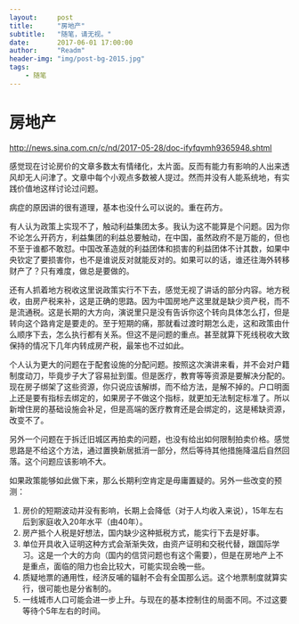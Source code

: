 ```yaml
---
layout:     post
title:      "房地产"
subtitle:   "随笔，请无视。"
date:       2017-06-01 17:00:00
author:     "Readm"
header-img: "img/post-bg-2015.jpg"
tags:
    - 随笔
---
```



# 房地产 

http://news.sina.com.cn/c/nd/2017-05-28/doc-ifyfqvmh9365948.shtml

感觉现在讨论房价的文章多数太有情绪化，太片面。反而有能力有影响的人出来透风却无人问津了。文章中每个小观点多数被人提过。然而并没有人能系统地，有实践价值地这样讨论过问题。

病症的原因讲的很有道理，基本也没什么可以说的。重在药方。

有人认为政策上实现不了，触动利益集团太多。我认为这不能算是个问题。因为你不论怎么开药方，利益集团的利益总要触动，在中国，虽然政府不是万能的，但也不至于谁都不敢怼。中国改革造就的利益团体和损害的利益团体不计其数，如果中央钦定了要损害你，也不是谁说反对就能反对的。如果可以的话，谁还往海外转移财产了？只有难度，做总是要做的。

还有人抓着地方税收这里说政策实行不下去，感觉无视了讲话的部分内容。地方税收，由房产税来补，这是正确的思路。因为中国房地产这里就是缺少资产税，而不是流通税。这是长期的大方向，演说里只是没有告诉你这个转向具体怎么打，但是转向这个路肯定是要走的。至于短期的痛，那就看过渡时期怎么走，这和政策由什么顺序下去，怎么执行都有关系。但这不是问题的重点。甚至就算下死线税收大致保持的情况下几年内转成房产税，最笨也不过如此。

个人认为更大的问题在于配套设施的分配问题。按照这次演讲来看，并不会对户籍制度动刀，毕竟步子大了容易扯到蛋。但是医疗，教育等等资源是要解决分配的。现在房子绑架了这些资源，你只说应该解绑，而不给方法，是解不掉的。户口明面上还是要有指标去绑定的，如果房子不做这个指标，就更加无法制定标准了。所以新增住房的基础设施会补足，但是高端的医疗教育还是会绑定的，这是稀缺资源，改变不了。

另外一个问题在于拆迁旧城区再拍卖的问题，也没有给出如何限制拍卖价格。感觉思路是不给这个方法，通过置换新居抵消一部分，然后等待其他措施降温后自然回落。这个问题应该影响不大。

如果政策能够如此做下来，那么长期利空肯定是毋庸置疑的。另外一些改变的预测：

1. 房价的短期波动并没有影响，长期上会降低（对于人均收入来说），15年左右后到家庭收入20年水平（由40年）。
2. 房产抵个人税是好想法，国内缺少这种抵税方式，能实行下去是好事。
3. 单位开具收入证明这种方式会渐渐失效，由资产证明和交税代替，跟国际学习。这是一个大的方向（国内的信贷问题也有这个需要），但是在房地产上不是重点，面临的阻力也会比较大，可能实现会晚一些。
4. 质疑地票的通用性，经济反哺的辐射不会有全国那么远。这个地票制度就算实行，很可能也是分省制的。
5. 一线城市人口可能会进一步上升。与现在的基本控制住的局面不同。不过这要等待个5年左右的时间。




